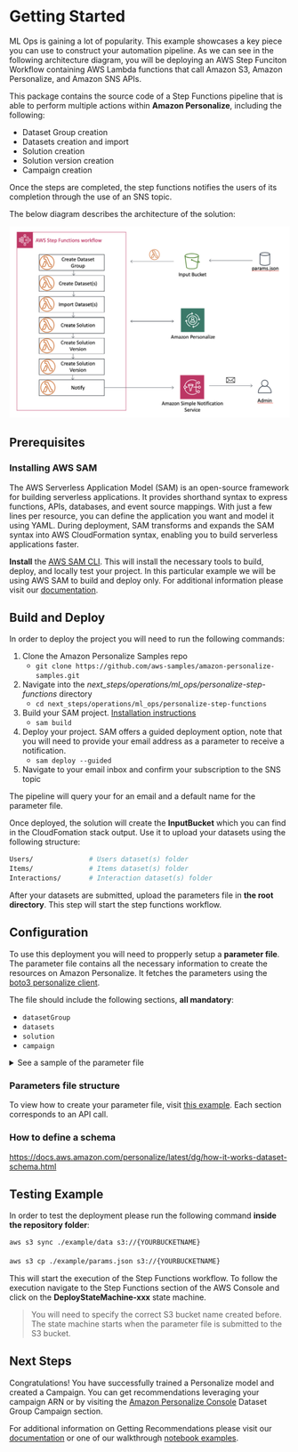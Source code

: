 
# Getting Started

ML Ops is gaining a lot of popularity. This example showcases a key piece you can use to construct your automation pipeline. As we can see in the following architecture diagram, you will be deploying an AWS Step Funciton Workflow containing AWS Lambda functions that call Amazon S3, Amazon Personalize, and Amazon SNS APIs.


This package contains the source code of a Step Functions pipeline that is able to perform 
multiple actions within **Amazon Personalize**, including the following:

- Dataset Group creation
- Datasets creation and import
- Solution creation
- Solution version creation
- Campaign creation

Once the steps are completed, the step functions notifies the users of its completion through the
use of an SNS topic.

The below diagram describes the architecture of the solution:

![Architecture Diagram](images/architecture.png)

## Prerequisites

### Installing AWS SAM

The AWS Serverless Application Model (SAM) is an open-source framework for building serverless applications. It provides shorthand syntax to express functions, APIs, databases, and event source mappings. With just a few lines per resource, you can define the application you want and model it using YAML. During deployment, SAM transforms and expands the SAM syntax into AWS CloudFormation syntax, enabling you to build serverless applications faster.

**Install** the [AWS SAM CLI](https://docs.aws.amazon.com/serverless-application-model/latest/developerguide/serverless-sam-cli-install.html). 
This will install the necessary tools to build, deploy, and locally test your project. In this particular example we will be using AWS SAM to build and deploy only. For additional information please visit our [documentation](https://docs.aws.amazon.com/serverless-application-model/latest/developerguide/what-is-sam.html).

## Build and Deploy

In order to deploy the project you will need to run the following commands:

1. Clone the Amazon Personalize Samples repo 
    - `git clone https://github.com/aws-samples/amazon-personalize-samples.git`
2. Navigate into the *next_steps/operations/ml_ops/personalize-step-functions* directory
    - `cd next_steps/operations/ml_ops/personalize-step-functions` 
3. Build your SAM project. [Installation instructions](https://docs.aws.amazon.com/serverless-application-model/latest/developerguide/serverless-sam-cli-install.html)
    - `sam build` 
4. Deploy your project. SAM offers a guided deployment option, note that you will need to provide your email address as a parameter to receive a notification.
    - `sam deploy --guided`
5. Navigate to your email inbox and confirm your subscription to the SNS topic

The pipeline will query your for an email and a default name for the parameter file.

Once deployed, the solution will create the **InputBucket** which you can find in the CloudFomation stack output. Use it to upload your datasets
using the following structure:

```bash
Users/              # Users dataset(s) folder
Items/              # Items dataset(s) folder
Interactions/       # Interaction dataset(s) folder
``` 

After your datasets are submitted, upload the parameters file in **the root directory**. This step
 will start the step functions workflow.

## Configuration

To use this deployment you will need to propperly setup a **parameter file**. The parameter file 
contains all the necessary information to create the resources on Amazon Personalize. It fetches
the parameters using the [boto3 personalize client](https://boto3.amazonaws.com/v1/documentation/api/latest/reference/services/personalize.html).

The file should include the following sections, **all mandatory**:
- `datasetGroup`
- `datasets`
- `solution`
- `campaign`

<details><summary>See a sample of the parameter file</summary>
<p>

```json
{
    "datasetGroup": {
        "name":"DatasetGroup"
    },
    "datasets": {
        "Interactions": {
            "name":"InteractionsDataset",
            "schema": {
              "type": "record",
              "name": "Interactions",
              "namespace": "com.amazonaws.personalize.schema",
              "fields": [
                {
                  "name": "USER_ID",
                  "type": "string"
                },
                {
                  "name": "ITEM_ID",
                  "type": "string"
                },
                {
                  "name": "TIMESTAMP",
                  "type": "long"
                }
              ],
              "version": "1.0"
            }
        },
        "Users": {
            "name": "UsersDataset",
                "schema": {
                "type": "record",
                "name": "Users",
                "namespace": "com.amazonaws.personalize.schema",
                "fields": [
                    {
                        "name": "USER_ID",
                        "type": "string"
                    },
                    {
                        "name": "GENDER",
                        "type": "string",
                        "categorical": true
                    },
                    {
                        "name": "AGE",
                        "type": "int"
                    }
                ],
                "version": "1.0"
            }
        }
    },
    "solution": {
        "name": "Solution",
        "performAutoML": true
    },
    "campaign": {
        "name": "Campaign",
        "minProvisionedTPS": 1
    }
}
```
</p>
</details>

### Parameters file structure

To view how to create your parameter file, visit [this example](./example/params.json).
Each section corresponds to an API call. 

### How to define a schema

https://docs.aws.amazon.com/personalize/latest/dg/how-it-works-dataset-schema.html


## Testing Example

In order to test the deployment please run the following command **inside the repository folder**:


```bash
aws s3 sync ./example/data s3://{YOURBUCKETNAME} 

aws s3 cp ./example/params.json s3://{YOURBUCKETNAME}
```

This will start the execution of the Step Functions workflow. To follow the execution navigate
to the Step Functions section of the AWS Console and click on the **DeployStateMachine-xxx** state
machine.

> You will need to specify the correct S3 bucket name created before. The state machine 
starts when the parameter file is submitted to the S3 bucket.

## Next Steps

Congratulations! You have successfully trained a Personalize model and created a Campaign. You can get recommendations leveraging your campaign ARN or by visiting the [Amazon Personalize Console](https://console.aws.amazon.com/personalize/home?region=us-east-1#datasetGroups) Dataset Group Campaign section.

For additional information on Getting Recommendations please visit our [documentation](https://docs.aws.amazon.com/personalize/latest/dg/getting-recommendations.html) or one of our walkthrough [notebook examples](https://github.com/aws-samples/amazon-personalize-samples/blob/master/personalize_sample_notebook.ipynb).
